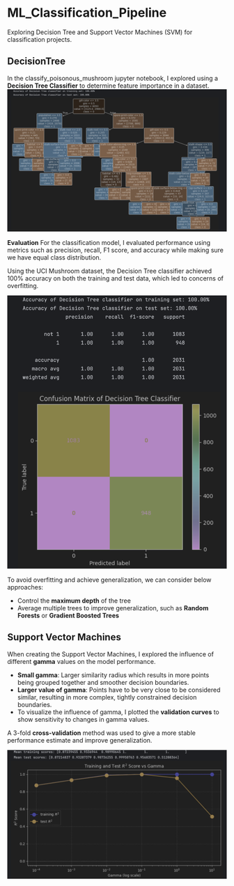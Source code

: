 # ML_Classification_Pipeline
Exploring Decision Tree and Support Vector Machines (SVM) for classification projects. 

## DecisionTree 
In the classify_poisonous_mushroom jupyter notebook, I explored using a **Decision Tree Classifier** to determine feature importance in a dataset. 
![Decision Tree Visualization](doc/decisiontree.png)

**Evaluation**
For the classification model, I evaluated performance using metrics such as precision, recall, F1 score, and accuracy while making sure we have equal class distribution. 

Using the UCI Mushroom dataset, the Decision Tree classifier achieved 100% accuracy on both the training and test data, which led to concerns of overfitting. 

![Decision Tree Evaluation](doc/evaluation_decisiontree.png)

To avoid overfitting and achieve generalization, we can consider below approaches: 

- Control the **maximum depth** of the tree
- Average multiple trees to improve generalization, such as **Random Forests** or **Gradient Boosted Trees** 

## Support Vector Machines

When creating the Support Vector Machines, I explored the influence of different **gamma** values on the model performance. 

- **Small gamma**: Larger similarity radius which results in more points being grouped together and smoother decision boundaries.
- **Larger value of gamma**: Points have to be very close to be considered similar, resulting in more complex, tightly constrained decision boundaries. 
- To visualize the influence of gamma, I plotted the **validation curves** to show sensitivity to changes in gamma values.

A 3-fold **cross-validation** method was used to give a more stable performance estimate and improve generalization. 

![SVM Evaluation](doc/svm.png)